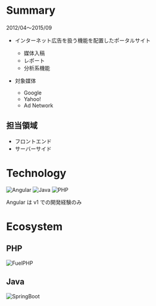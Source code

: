 # Summary

2012/04〜2015/09

- インターネット広告を扱う機能を配置したポータルサイト

  - 媒体入稿
  - レポート
  - 分析系機能

- 対象媒体

  - Google
  - Yahoo!
  - Ad Network

## 担当領域

- フロントエンド
- サーバーサイド

# Technology

![Angular](/tools/angular.png 'Angular')
![Java](/tools/java.png 'Java')
![PHP](/tools/php.png 'PHP')

Angular は v1 での開発経験のみ

# Ecosystem

## PHP

![FuelPHP](/tools/fuelphp.png 'FuelPHP')

## Java

![SpringBoot](/tools/spring-boot.png 'SpringBoot')
